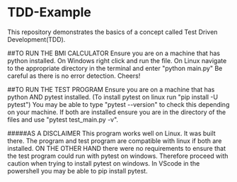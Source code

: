 # TDD-Example
This repository demonstrates the basics of a concept called Test Driven Development(TDD). 

##TO RUN THE BMI CALCULATOR
Ensure you are on a machine that has python installed. 
On Windows right click and run the file. 
On Linux navigate to the appropriate directory in the terminal and enter "python main.py"
Be careful as there is no error detection. Cheers!

##TO RUN THE TEST PROGRAM
Ensure you are on a machine that has python AND pytest installed.
(To install pytest on linux run "pip install -U pytest")
You may be able to type "pytest --version" to check this depending on your machine. 
If both are installed ensure you are in the directory of the files and
use "pytest test_main.py -v". 

#####AS A DISCLAIMER
This program works well on Linux. It was built there. The program and test program are compatible with linux if both are installed. ON THE OTHER HAND there were no requirements to ensure that the test program could run with pytest on windows. Therefore proceed with caution when trying to install pytest on windows. In VScode in the powershell you may be able 
to pip install pytest. 
